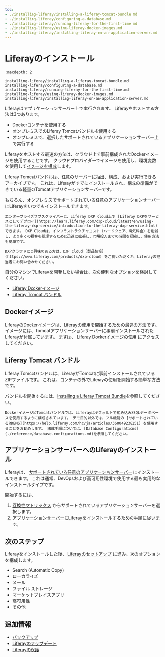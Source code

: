 ```yaml
---
toc:
- ./installing-liferay/installing-a-liferay-tomcat-bundle.md
- ./installing-liferay/configuring-a-database.md
- ./installing-liferay/running-liferay-for-the-first-time.md
- ./installing-liferay/using-liferay-docker-images.md
- ./installing-liferay/installing-liferay-on-an-application-server.md
---
```


# Liferayのインストール

```{toctree}
:maxdepth: 2

installing-liferay/installing-a-liferay-tomcat-bundle.md
installing-liferay/configuring-a-database.md
installing-liferay/running-liferay-for-the-first-time.md
installing-liferay/using-liferay-docker-images.md
installing-liferay/installing-liferay-on-an-application-server.md
```

Liferayはアプリケーションサーバー上で実行されます。 Liferayをホストする方法は3つあります。

* Dockerコンテナを使用する
* オンプレミスでのLiferay Tomcatバンドルを使用する
* オンプレミスで、選択したサポートされているアプリケーションサーバー上で実行する

Liferayをホストする最速の方法は、クラウド上で事前構成されたDockerイメージを使用することです。 クラウドプロバイダーでイメージを使用し、環境変数を使用して[イメージを構成](./installing-liferay/using-liferay-docker-images.md)します。

Liferay Tomcatバンドルは、任意のサーバーに抽出、構成、および実行できるアーカイブです。 これは、Liferayがすでにインストールされ、構成の準備ができている軽量のTomcatアプリケーションサーバーです。

もちろん、オンプレミスでサポートされている任意のアプリケーションサーバーにLiferayをいつでもインストールできます。

```{note}
エンタープライズサブスクライバーは、Liferay DXP Cloud上で [Liferay DXPをサービスとしてデプロイ](https://learn.liferay.com/dxp-cloud/latest/en/using-the-liferay-dxp-service/introduction-to-the-liferay-dxp-service.html) できます。 DXP Cloudは、インフラストラクチャコスト（ハードウェア、電気料金）を削減し、より多くの顧客を処理するために迅速に拡張し、市場投入までの時間を短縮し、使用方法も簡単です。

DXPクラウドにご興味のある方は、DXP Cloud [製品情報](https://www.liferay.com/products/dxp-cloud) をご覧いただくか、Liferayの担当者にお問い合わせください。
```

自分のマシンでLiferayを開発したい場合は、次の便利なオプションを検討してください。

* [Liferay Dockerイメージ](#docker-image)
* [Liferay Tomcat バンドル](#liferay-tomcat-bundle)

## Dockerイメージ

LiferayのDockerイメージは、Liferayの使用を開始するための最速の方法です。 イメージには、Tomcatアプリケーションサーバーに事前インストールされたLiferayが付属しています。 まずは、 [Liferay Dockerイメージの使用](./installing-liferay/using-liferay-docker-images.md) にアクセスしてください。

## Liferay Tomcat バンドル

Liferay Tomcatバンドルは、LiferayがTomcatに事前インストールされているZIPファイルです。 これは、コンテナの外でLiferayの使用を開始する簡単な方法です。

バンドルを開始するには、[Installing a Liferay Tomcat Bundle](./installing-liferay/installing-a-liferay-tomcat-bundle.md)を参照してください。

```{warning}
DockerイメージとTomcatバンドルでは、Liferayはデフォルトで組み込みHSQLデータベースを使用するように構成されています。 デモ目的以外では、フル機能の [サポートされているRDBMS](https://help.liferay.com/hc/ja/articles/360049238151) を使用することをお勧めします。 構成手順については、[Database Configurations](./reference/database-configurations.md)を参照してください。
```

## アプリケーションサーバーへのLiferayのインストール

Liferayは、 [サポートされている任意のアプリケーションサーバー](https://help.liferay.com/hc/ja/articles/360049238151) にインストールできます。 これは通常、DevOpsおよび高可用性環境で使用する最も実用的なインストールタイプです。

開始するには、

1. [互換性マトリックス](https://help.liferay.com/hc/ja/articles/360049238151) からサポートされているアプリケーションサーバーを選択します。
1. [アプリケーションサーバー](./installing-liferay/installing-liferay-on-an-application-server.md)にLiferayをインストールするための手順に従います。

## 次のステップ

Liferayをインストールした後、 [Liferayのセットアップ](./setting-up-liferay.md) に進み、次のオプションを構成します。

* Search (Automatic Copy)
* ローカライズ
* メール
* ファイル ストレージ
* マーケットプレイスアプリ
* 高可用性
* その他

## 追加情報

* [バックアップ](./maintaining-a-liferay-installation/backing-up.md)
* [Liferayのアップデート](./maintaining-a-liferay-installation/updating-liferay.md)
* [Liferayの保護](./securing-liferay.md)